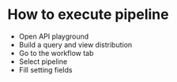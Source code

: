 # How to execute pipeline

- Open API playground
- Build a query and view distribution 
- Go to the workflow tab
- Select pipeline
- Fill setting fields